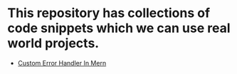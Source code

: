 # This repository has collections of code snippets which we can use real world projects.
- [Custom Error Handler In Mern]()
